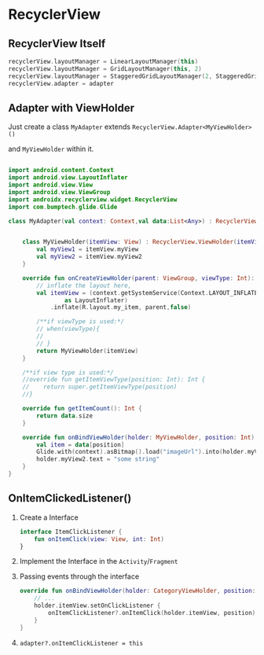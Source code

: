 # RecyclerView

## RecyclerView Itself

```Kotlin
recyclerView.layoutManager = LinearLayoutManager(this)
recyclerView.layoutManager = GridLayoutManager(this, 2)
recyclerView.layoutManager = StaggeredGridLayoutManager(2, StaggeredGridLayoutManager.VERTICAL)
recyclerView.adapter = adapter
```

## Adapter with ViewHolder

Just create a class `MyAdapter` extends `RecyclerView.Adapter<MyViewHolder>()`

and `MyViewHolder` within it.

``` Kotlin

import android.content.Context
import android.view.LayoutInflater
import android.view.View
import android.view.ViewGroup
import androidx.recyclerview.widget.RecyclerView
import com.bumptech.glide.Glide

class MyAdapter(val context: Context,val data:List<Any>) : RecyclerView.Adapter<MyAdapter.MyViewHolder>() {


    class MyViewHolder(itemView: View) : RecyclerView.ViewHolder(itemView) {
        val myView1 = itemView.myView
        val myView2 = itemView.myView2
    }

    override fun onCreateViewHolder(parent: ViewGroup, viewType: Int): MyViewHolder {
        // inflate the layout here,
        val itemView = (context.getSystemService(Context.LAYOUT_INFLATER_SERVICE) 
                as LayoutInflater)
            .inflate(R.layout.my_item, parent,false)

        /**if viewType is used:*/
        // when(viewType){
        //
        // }
        return MyViewHolder(itemView)
    }

    /**if view type is used:*/
    //override fun getItemViewType(position: Int): Int {
    //    return super.getItemViewType(position)
    //}

    override fun getItemCount(): Int {
        return data.size
    }

    override fun onBindViewHolder(holder: MyViewHolder, position: Int) {
        val item = data[position]
        Glide.with(context).asBitmap().load("imageUrl").into(holder.myView1)
        holder.myView2.text = "some string"
    }
}
```

## OnItemClickedListener()

1. Create a Interface

    ```kt
    interface ItemClickListener {
        fun onItemClick(view: View, int: Int)
    }
    ```

2. Implement the Interface in the `Activity`/`Fragment`

3. Passing events through the interface

    ```kt
    override fun onBindViewHolder(holder: CategoryViewHolder, position: Int) {
        // ...
        holder.itemView.setOnClickListener {
            onItemClickListener?.onItemClick(holder.itemView, position)
        }
    }
    ```

4. `adapter?.onItemClickListener = this`

